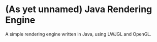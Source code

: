 # (As yet unnamed) Java Rendering Engine
A simple rendering engine written in Java, using LWJGL and OpenGL.
